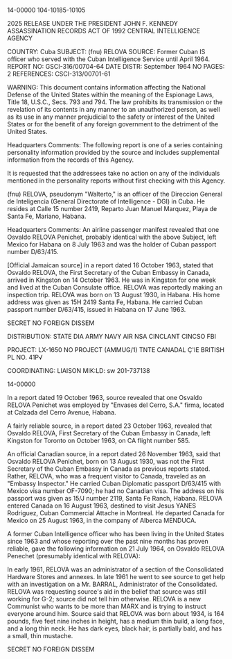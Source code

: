 14-00000
104-10185-10105

2025 RELEASE UNDER THE PRESIDENT JOHN F. KENNEDY ASSASSINATION RECORDS ACT OF 1992
CENTRAL INTELLIGENCE AGENCY

COUNTRY: Cuba
SUBJECT: (fnu) RELOVA
SOURCE: Former Cuban IS officer who served with the Cuban Intelligence Service until April 1964.
REPORT NO: GSCI-316/00704-64
DATE DISTR: September 1964
NO PAGES: 2
REFERENCES: CSCI-313/00701-61

WARNING: This document contains information affecting the National Defense of the United States within the meaning of the Espionage Laws, Title 18, U.S.C., Secs. 793 and 794. The law prohibits its transmission or the revelation of its contents in any manner to an unauthorized person, as well as its use in any manner prejudicial to the safety or interest of the United States or for the benefit of any foreign government to the detriment of the United States.

Headquarters Comments: The following report is one of a series containing personality information provided by the source and includes supplemental information from the records of this Agency.

It is requested that the addressees take no action on any of the individuals mentioned in the personality reports without first checking with this Agency.

(fnu) RELOVA, pseudonym "Walterto," is an officer of the Direccion General de Inteligencia (General Directorate of Intelligence - DGI) in Cuba. He resides at Calle 15 number 2419, Reparto Juan Manuel Marquez, Playa de Santa Fe, Mariano, Habana.

Headquarters Comments: An airline passenger manifest revealed that one Osvaldo RELOVA Penichet, probably identical with the above Subject, left Mexico for Habana on 8 July 1963 and was the holder of Cuban passport number D/63/415.

[Official Jamaican source] in a report dated 16 October 1963, stated that Osvaldo RELOVA, the First Secretary of the Cuban Embassy in Canada, arrived in Kingston on 14 October 1963. He was in Kingston for one week and lived at the Cuban Consulate office. RELOVA was reportedly making an inspection trip. RELOVA was born on 13 August 1930, in Habana. His home address was given as 15H 2419 Santa Fe, Habana. He carried Cuban passport number D/63/415, issued in Habana on 17 June 1963.

SECRET
NO FOREIGN DISSEM

DISTRIBUTION:
STATE
DIA
ARMY
NAVY
AIR
NSA
CINCLANT
CINCSO
FBI

PROJECT: LX-1650
NO PROJECT (AMMUG/1)
TNTE CANADAL
Ç'IE BRITISH
PL NO. 41P√

COORDINATING: LIAISON
MIK:LD: sw
201-737138

14-00000

In a report dated 19 October 1963, source revealed that one Osvaldo RELOVA Penichet was employed by "Envases del Cerro, S.A." firma, located at Calzada del Cerro Avenue, Habana.

A fairly reliable source, in a report dated 23 October 1963, revealed that Osvaldo RELOVA, First Secretary of the Cuban Embassy in Canada, left Kingston for Toronto on October 1963, on CA flight number 585.

An official Canadian source, in a report dated 26 November 1963, said that Osvaldo RELOVA Penichet, born on 13 August 1930, was not the First Secretary of the Cuban Embassy in Canada as previous reports stated. Rather, RELOVA, who was a frequent visitor to Canada, traveled as an "Embassy Inspector." He carried Cuban Diplomatic passport D/63/415 with Mexico visa number OF-7090; he had no Canadian visa. The address on his passport was given as 15/J number 2119, Santa Fe Ranch, Habana. RELOVA entered Canada on 16 August 1963, destined to visit Jesus YANES Rodriguez, Cuban Commercial Attache in Montreal. He departed Canada for Mexico on 25 August 1963, in the company of Alberca MENDUCA.

A former Cuban Intelligence officer who has been living in the United States since 1963 and whose reporting over the past nine months has proven reliable, gave the following information on 21 July 1964, on Osvaldo RELOVA Penechet (presumably identical with RELOVA):

In early 1961, RELOVA was an administrator of a section of the Consolidated Hardware Stores and annexes. In late 1961 he went to see source to get help with an investigation on a Mr. BARRAL, Administrator of the Consolidated. RELOVA was requesting source's aid in the belief that source was still working for G-2; source did not tell him otherwise. RELOVA is a new Communist who wants to be more than MARX and is trying to instruct everyone around him. Source said that RELOVA was born about 1934, is 164 pounds, five feet nine inches in height, has a medium thin build, a long face, and a long thin neck. He has dark eyes, black hair, is partially bald, and has a small, thin mustache.

SECRET
NO FOREIGN DISSEM
